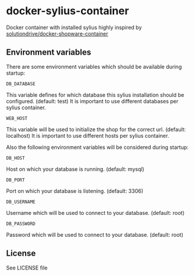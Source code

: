 # docker-sylius-container

Docker container with installed sylius highly inspired by 
[solutiondrive/docker-shopware-container](https://github.com/solutionDrive/docker-shopware-container)

## Environment variables

There are some environment variables which should be available during startup:

    DB_DATABASE

This variable defines for which database this sylius installation should be configured. (default: test)
It is important to use different databases per sylius container.

    WEB_HOST

This variable will be used to initialize the shop for the correct url. (default: localhost)
It is important to use different hosts per sylius container.


Also the following environment variables will be considered during startup:

    DB_HOST

Host on which your database is running. (default: mysql)

    DB_PORT

Port on which your database is listening. (default: 3306)

    DB_USERNAME

Username which will be used to connect to your database. (default: root)

    DB_PASSWORD

Password which will be used to connect to your database. (default: root)

## License

See LICENSE file
